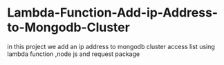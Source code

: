 # Lambda-Function-Add-ip-Address-to-Mongodb-Cluster
in this project we add an ip address to mongodb cluster access list using lambda function ,node js and request package
